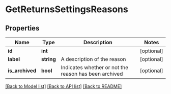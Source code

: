 # GetReturnsSettingsReasons

## Properties
Name | Type | Description | Notes
------------ | ------------- | ------------- | -------------
**id** | **int** |  | [optional] 
**label** | **string** | A description of the reason | [optional] 
**is_archived** | **bool** | Indicates whether or not the reason has been archived | [optional] 

[[Back to Model list]](../../README.md#documentation-for-models) [[Back to API list]](../../README.md#documentation-for-api-endpoints) [[Back to README]](../../README.md)

